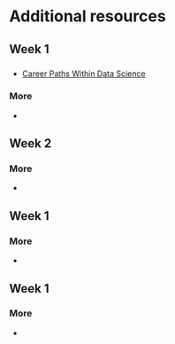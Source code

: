 # Additional resources


## Week 1

###

### 

- [Career Paths Within Data Science](https://medium.com/ds3ucsd/career-paths-within-data-science-4243679c04b9)

### More

- []()

## Week 2

###


### More

- []()
## Week 1

###


### More

- []()
## Week 1

###


### More

- []()
